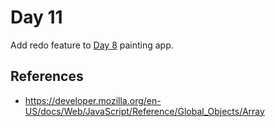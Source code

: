 Day 11
======

Add redo feature to [Day 8](../008) painting app.

References
----------

* https://developer.mozilla.org/en-US/docs/Web/JavaScript/Reference/Global_Objects/Array

